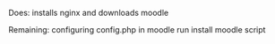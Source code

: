 Does:
installs nginx and downloads moodle

Remaining:
configuring config.php in moodle
run install moodle script